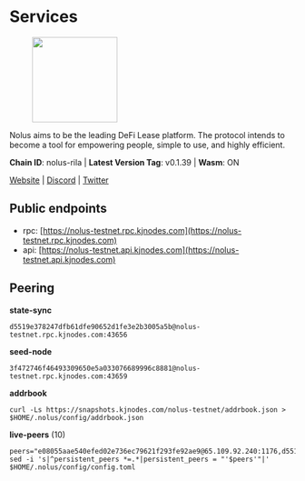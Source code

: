 # Services

<figure><img src="https://raw.githubusercontent.com/kj89/testnet_manuals/main/pingpub/logos/nolus.png" width="150" alt=""><figcaption></figcaption></figure>

Nolus aims to be the leading DeFi Lease platform. The protocol  intends to become a tool for empowering people, simple to use, and highly efficient.

**Chain ID**: nolus-rila | **Latest Version Tag**: v0.1.39 | **Wasm**: ON

[Website](https://www.nolus.io) | [Discord](https://discord.gg/nolus-protocol) | [Twitter](https://twitter.com/NolusProtocol)


## Public endpoints

* rpc: [https://nolus-testnet.rpc.kjnodes.com](https://nolus-testnet.rpc.kjnodes.com)
* api: [https://nolus-testnet.api.kjnodes.com](https://nolus-testnet.api.kjnodes.com)

## Peering

**state-sync**

```
d5519e378247dfb61dfe90652d1fe3e2b3005a5b@nolus-testnet.rpc.kjnodes.com:43656
```

**seed-node**

```
3f472746f46493309650e5a033076689996c8881@nolus-testnet.rpc.kjnodes.com:43659
```

**addrbook**
```
curl -Ls https://snapshots.kjnodes.com/nolus-testnet/addrbook.json > $HOME/.nolus/config/addrbook.json
```

**live-peers** (10)
```
peers="e08055aae540efed02e736ec79621f293fe92ae9@65.109.92.240:1176,d5519e378247dfb61dfe90652d1fe3e2b3005a5b@65.109.68.190:43656,900d1cb2429206af2dea377257cbea0bb27dd625@38.242.233.94:26656,accae890c5c62f83cbb2d541de462065aaf67724@45.87.104.154:37656,721e40c2c9abefa358f9428bc396cdbe05520312@65.109.92.79:16656,9f4512527a9e7eac1847b910f8d4b2c0ef1617de@5.161.180.85:26656,9d761ce1e1dc54ded3ab82ce0256c27631b5e82c@173.212.241.80:43656,c2c7344a10a39040592a8aa156ef9da17700d9a2@45.84.0.252:26656,76b961a70249b7967ee51361807b87302178708e@38.242.200.89:26656,36bf6f60f2914352c93dcc6d827885e3e58b1f2b@158.160.20.18:26656"
sed -i 's|^persistent_peers *=.*|persistent_peers = "'$peers'"|' $HOME/.nolus/config/config.toml
```
